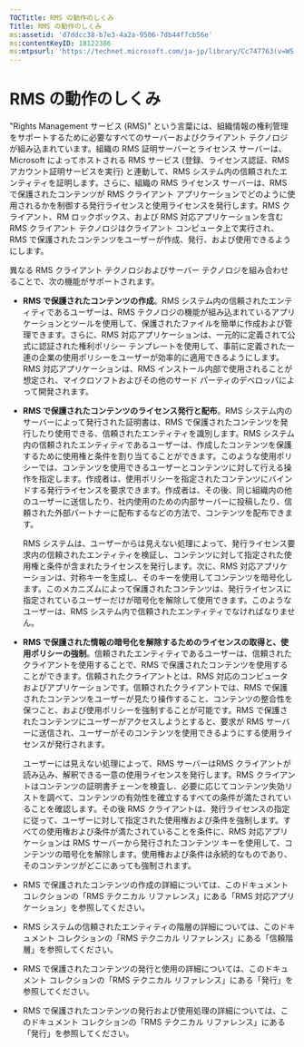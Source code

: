 ```yaml
---
TOCTitle: RMS の動作のしくみ
Title: RMS の動作のしくみ
ms:assetid: 'd7ddcc38-b7e3-4a2a-9506-7db44f7cb56e'
ms:contentKeyID: 18122386
ms:mtpsurl: 'https://technet.microsoft.com/ja-jp/library/Cc747763(v=WS.10)'
---
```


RMS の動作のしくみ
==================

"Rights Management サービス (RMS)" という言葉には、組織情報の権利管理をサポートするために必要なすべてのサーバーおよびクライアント テクノロジが組み込まれています。組織の RMS 証明サーバーとライセンス サーバーは、Microsoft によってホストされる RMS サービス (登録、ライセンス認証、RMS アカウント証明サービスを実行) と連動して、RMS システム内の信頼されたエンティティを証明します。さらに、組織の RMS ライセンス サーバーは、RMS で保護されたコンテンツが RMS クライアント アプリケーションでどのように使用されるかを制御する発行ライセンスと使用ライセンスを発行します。RMS クライアント、RM ロックボックス、および RMS 対応アプリケーションを含む RMS クライアント テクノロジはクライアント コンピュータ上で実行され、RMS で保護されたコンテンツをユーザーが作成、発行、および使用できるようにします。

異なる RMS クライアント テクノロジおよびサーバー テクノロジを組み合わせることで、次の機能がサポートされます。

-   **RMS で保護されたコンテンツの作成**。RMS システム内の信頼されたエンティティであるユーザーは、RMS テクノロジの機能が組み込まれているアプリケーションとツールを使用して、保護されたファイルを簡単に作成および管理できます。さらに、RMS 対応アプリケーションは、一元的に定義されて公式に認証された権利ポリシー テンプレートを使用して、事前に定義された一連の企業の使用ポリシーをユーザーが効率的に適用できるようにします。RMS 対応アプリケーションは、RMS インストール内部で使用されることが想定され、マイクロソフトおよびその他のサード パーティのデベロッパによって開発されます。
-   **RMS で保護されたコンテンツのライセンス発行と配布**。RMS システム内のサーバーによって発行された証明書は、RMS で保護されたコンテンツを発行したり使用できる、信頼されたエンティティを識別します。RMS システム内の信頼されたエンティティであるユーザーは、作成したコンテンツを保護するために使用権と条件を割り当てることができます。このような使用ポリシーでは、コンテンツを使用できるユーザーとコンテンツに対して行える操作を指定します。作成者は、使用ポリシーを指定されたコンテンツにバインドする発行ライセンスを要求できます。作成者は、その後、同じ組織内の他のユーザーに送信したり、社内使用のための内部サーバーに投稿したり、信頼された外部パートナーに配布するなどの方法で、コンテンツを配布できます。

    RMS システムは、ユーザーからは見えない処理によって、発行ライセンス要求内の信頼されたエンティティを検証し、コンテンツに対して指定された使用権と条件が含まれたライセンスを発行します。次に、RMS 対応アプリケーションは、対称キーを生成し、そのキーを使用してコンテンツを暗号化します。このメカニズムによって保護されたコンテンツは、発行ライセンスに指定されているユーザーだけが暗号化を解除して使用できます。このようなユーザーは、RMS システム内で信頼されたエンティティでなければなりません。
-   **RMS で保護された情報の暗号化を解除するためのライセンスの取得と、使用ポリシーの強制**。信頼されたエンティティであるユーザーは、信頼されたクライアントを使用することで、RMS で保護されたコンテンツを使用することができます。信頼されたクライアントとは、RMS 対応のコンピュータおよびアプリケーションです。信頼されたクライアントでは、RMS で保護されたコンテンツをユーザーが見たり操作すること、コンテンツの整合性を保つこと、および使用ポリシーを強制することが可能です。RMS で保護されたコンテンツにユーザーがアクセスしようとすると、要求が RMS サーバーに送信され、ユーザーがそのコンテンツを使用できるようにする使用ライセンスが発行されます。

    ユーザーには見えない処理によって、RMS サーバーはRMS クライアントが読み込み、解釈できる一意の使用ライセンスを発行します。RMS クライアントはコンテンツの証明書チェーンを検査し、必要に応じてコンテンツ失効リストを調べて、コンテンツの有効性を確立するすべての条件が満たされていることを確認します。その後 RMS クライアントは、発行ライセンスの指定に従って、ユーザーに対して指定された使用権および条件を強制します。すべての使用権および条件が満たされていることを条件に、RMS 対応アプリケーションは RMS サーバーから発行されたコンテンツ キーを使用して、コンテンツの暗号化を解除します。使用権および条件は永続的なものであり、そのコンテンツがどこにあっても強制されます。
-   RMS で保護されたコンテンツの作成の詳細については、このドキュメント コレクションの「RMS テクニカル リファレンス」にある「RMS 対応アプリケーション」を参照してください。
-   RMS システムの信頼されたエンティティの階層の詳細については、このドキュメント コレクションの「RMS テクニカル リファレンス」にある「信頼階層」を参照してください。
-   RMS で保護されたコンテンツの発行と使用の詳細については、このドキュメント コレクションの「RMS テクニカル リファレンス」にある「発行」を参照してください。
-   RMS で保護されたコンテンツの発行および使用処理の詳細については、このドキュメント コレクションの「RMS テクニカル リファレンス」にある「発行」を参照してください。

